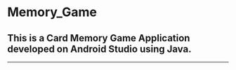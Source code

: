 # Memory_Game
This is a Card Memory Game Application developed on Android Studio using Java.
------------------------------------------------------------------------------
******************************************************************************
